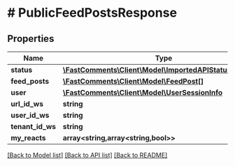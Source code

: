 # # PublicFeedPostsResponse

## Properties

Name | Type | Description | Notes
------------ | ------------- | ------------- | -------------
**status** | [**\FastComments\Client\Model\ImportedAPIStatusSUCCESS**](ImportedAPIStatusSUCCESS.md) |  |
**feed_posts** | [**\FastComments\Client\Model\FeedPost[]**](FeedPost.md) |  |
**user** | [**\FastComments\Client\Model\UserSessionInfo**](UserSessionInfo.md) |  | [optional]
**url_id_ws** | **string** |  | [optional]
**user_id_ws** | **string** |  | [optional]
**tenant_id_ws** | **string** |  | [optional]
**my_reacts** | **array<string,array<string,bool>>** |  | [optional]

[[Back to Model list]](../../README.md#models) [[Back to API list]](../../README.md#endpoints) [[Back to README]](../../README.md)
